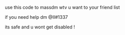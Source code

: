 use this code to massdm wtv u want to your friend list

if you need help dm  @II#1337

its safe and u wont get disabled !
